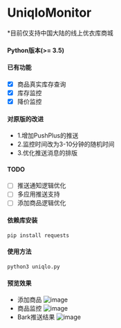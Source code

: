 # UniqloMonitor
*目前仅支持中国大陆的线上优衣库商城

#### Python版本(>= 3.5)

#### 已有功能
  - [x] 商品真实库存查询
  - [x] 库存监控
  - [x] 降价监控
#### 对原版的改进
  - 1.增加PushPlus的推送
  - 2.监控时间改为3-10分钟的随机时间
  - 3.优化推送消息的排版
#### TODO
  - [ ] 推送通知逻辑优化
  - [ ] 多应用推送支持
  - [ ] 添加商品逻辑优化

#### 依赖库安装

`pip install requests`

#### 使用方法
`python3 uniqlo.py`

#### 预览效果
+ 添加商品
![image](docs/add_product.png)
+ 商品监控
![image](docs/monitor.png)
+ Bark推送结果
![image](docs/bark_push.jpg)
